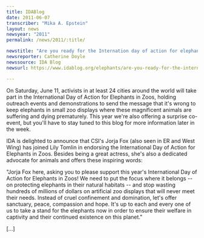 ```yaml
---
title: IDABlog
date: 2011-06-07
transcriber: "Mika A. Epstein"
layout: news
newsyear: "2011"
permalink: /news/2011/:title/

newstitle: "Are you ready for the Internation day of action for elephants in zoos?"
newsreporter: Catherine Doyle
newssource: IDA Blog
newsurl: https://www.idablog.org/elephants/are-you-ready-for-the-international-day-of-action-for-elephants-in-zoos/

---
```

 On Saturday, June 11, activists in at least 24 cities around the world will take part in the International Day of Action for Elephants in Zoos, holding outreach events and demonstrations to send the message that it's wrong to keep elephants in small zoo displays where these magnificent animals are suffering and dying prematurely. This year we're also offering a surprise co-event, but you'll have to stay tuned to this blog for more information later in the week.

IDA is delighted to announce that CSI's Jorja Fox (also seen in ER and West Wing) has joined Lily Tomlin in endorsing the International Day of Action for Elephants in Zoos. Besides being a great actress, she's also a dedicated advocate for animals and offers these inspiring words:

"Jorja Fox here, asking you to please support this year's International Day of Action for Elephants in Zoos! We need to put the focus where it belongs -- on protecting elephants in their natural habitats -- and stop wasting hundreds of millions of dollars on artificial zoo displays that will never meet their needs. Instead of cruel confinement and domination, let's offer sanctuary, peace, compassion and hope. It's up to each and every one of us to take a stand for the elephants now in order to ensure their welfare in captivity and their continued existence on this planet."

[...]
